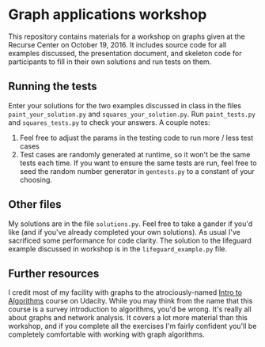# Graph applications workshop
This repository contains materials for a workshop on graphs given at the Recurse Center on October 19, 2016. It includes source code for all examples discussed, the presentation document, and skeleton code for participants to fill in their own solutions and run tests on them.

## Running the tests
Enter your solutions for the two examples discussed in class in the files `paint_your_solution.py` and `squares_your_solution.py`. Run `paint_tests.py` and `squares_tests.py` to check your answers. A couple notes:
1. Feel free to adjust the params in the testing code to run more / less test cases
2. Test cases are randomly generated at runtime, so it won't be the same tests each time. If you want to ensure the same tests are run, feel free to seed the random number generator in `gentests.py` to a constant of your choosing.

## Other files
My solutions are in the file `solutions.py`. Feel free to take a gander if you'd like (and if you've already completed your own solutions). As usual I've sacrificed some performance for code clarity. The solution to the lifeguard example discussed in workshop is in the `lifeguard_example.py` file.

## Further resources
I credit most of my facility with graphs to the atrociously-named [Intro to Algorithms](https://www.udacity.com/course/intro-to-algorithms--cs215) course on Udacity. While you may think from the name that this course is a survey introduction to algorithms, you'd be wrong. It's really all about graphs and network analysis. It covers a lot more material than this workshop, and if you complete all the exercises I'm fairly confident you'll be completely comfortable with working with graph algorithms.
